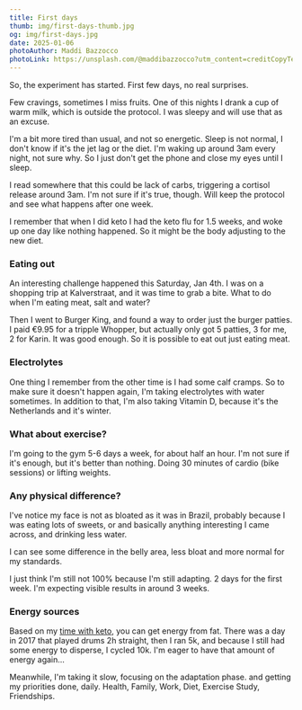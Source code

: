 ```yaml
---
title: First days
thumb: img/first-days-thumb.jpg
og: img/first-days.jpg
date: 2025-01-06
photoAuthor: Maddi Bazzocco
photoLink: https://unsplash.com/@maddibazzocco?utm_content=creditCopyText&utm_medium=referral&utm_source=unsplash
---
```


So, the experiment has started. First few days, no real surprises.

Few cravings, sometimes I miss fruits. One of this nights I drank a cup of warm milk, which is outside the protocol. I was sleepy and will use that as an excuse.

I'm a bit more tired than usual, and not so energetic. Sleep is not normal, I don't know if it's the jet lag or the diet. I'm waking up around 3am every night, not sure why. So I just don't get the phone and close my eyes until I sleep.

I read somewhere that this could be lack of carbs, triggering a cortisol release around 3am. I'm not sure if it's true, though. Will keep the protocol and see what happens after one week.

I remember that when I did keto I had the keto flu for 1.5 weeks, and woke up one day like nothing happened. So it might be the body adjusting to the new diet.

### Eating out

An interesting challenge happened this Saturday, Jan 4th. I was on a shopping trip at Kalverstraat, and it was time to grab a bite. What to do when I'm eating meat, salt and water?

Then I went to Burger King, and found a way to order just the burger patties. I paid €9.95 for a tripple Whopper, but actually only got 5 patties, 3 for me, 2 for Karin. It was good enough. So it is possible to eat out just eating meat.

### Electrolytes

One thing I remember from the other time is I had some calf cramps. So to make sure it doesn't happen again, I'm taking electrolytes with water sometimes. In addition to that, I'm also taking Vitamin D, because it's the Netherlands and it's winter.

### What about exercise?

I'm going to the gym 5-6 days a week, for about half an hour. I'm not sure if it's enough, but it's better than nothing. Doing 30 minutes of cardio (bike sessions) or lifting weights.

### Any physical difference?

I've notice my face is not as bloated as it was in Brazil, probably because I was eating lots of sweets, or and basically anything interesting I came across, and drinking less water.

I can see some difference in the belly area, less bloat and more normal for my standards.

I just think I'm still not 100% because I'm still adapting. 2 days for the first week. I'm expecting visible results in around 3 weeks.

### Energy sources

Based on my [time with keto](https://medium.com/wolff-experiments/3-months-of-keto-9aaa37e5950c), you can get energy from fat. There was a day in 2017 that played drums 2h straight, then I ran 5k, and because I still had some energy to disperse, I cycled 10k. I'm eager to have that amount of energy again...

Meanwhile, I'm taking it slow, focusing on the adaptation phase. and getting my priorities done, daily. Health, Family, Work, Diet, Exercise Study, Friendships.
